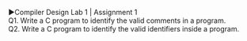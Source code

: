 ▶️Compiler Design Lab 1 | Assignment 1<br/>
Q1. Write a C program to identify the valid comments in a program.<br/>
Q2. Write a C program to identify the valid identifiers inside a program.<br/>
